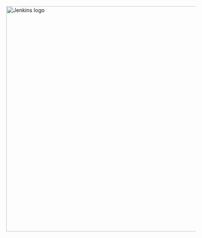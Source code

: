 <a>
    <img height="600px" src="https://solididbucket.s3.amazonaws.com/HNG+Boilerplate.png" alt="Jenkins logo"> 
</a>